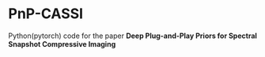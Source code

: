 # PnP-CASSI
Python(pytorch) code for the paper **Deep Plug-and-Play Priors for Spectral Snapshot Compressive Imaging**
